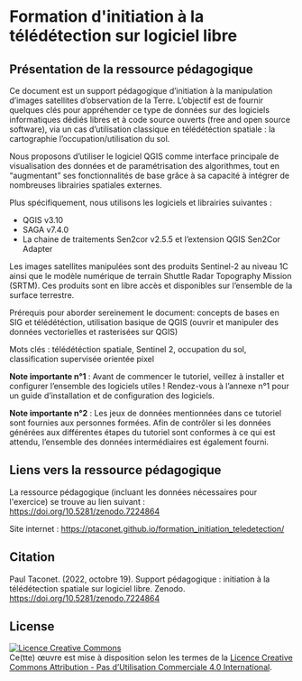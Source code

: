 # Formation d'initiation à la télédétection sur logiciel libre

## Présentation de la ressource pédagogique

Ce document est un support pédagogique d’initiation à la manipulation d’images satellites d’observation de la Terre. L’objectif est de fournir quelques clés pour appréhender ce type de données sur des logiciels informatiques dédiés libres et à code source ouverts (free and open source software), via un cas d’utilisation classique en télédétéction spatiale : la cartographie l’occupation/utilisation du sol.

Nous proposons d’utiliser le logiciel QGIS comme interface principale de visualisation des données et de paramétrisation des algorithmes, tout en “augmentant” ses fonctionnalités de base grâce à sa capacité à intégrer de nombreuses librairies spatiales externes.

Plus spécifiquement, nous utilisons les logiciels et librairies suivantes :

* QGIS v3.10
* SAGA v7.4.0
* La chaine de traitements Sen2cor v2.5.5 et l’extension QGIS Sen2Cor Adapter

Les images satellites manipulées sont des produits Sentinel-2 au niveau 1C ainsi que le modèle numérique de terrain Shuttle Radar Topography Mission (SRTM). Ces produits sont en libre accès et disponibles sur l’ensemble de la surface terrestre.

Prérequis pour aborder sereinement le document: concepts de bases en SIG et télédétéction, utilisation basique de QGIS (ouvrir et manipuler des données vectorielles et rasterisées sur QGIS)

Mots clés : télédétéction spatiale, Sentinel 2, occupation du sol, classification supervisée orientée pixel

**Note importante n°1** : Avant de commencer le tutoriel, veillez à installer et configurer l’ensemble des logiciels utiles ! Rendez-vous à l’annexe n°1 pour un guide d’installation et de configuration des logiciels.

**Note importante n°2** : Les jeux de données mentionnées dans ce tutoriel sont fournies aux personnes formées. Afin de contrôler si les données générées aux différentes étapes du tutoriel sont conformes à ce qui est attendu, l’ensemble des données intermédiaires est également fourni.

## Liens vers la ressource pédagogique

La ressource pédagogique (incluant les données nécessaires pour l'exercice) se trouve au lien suivant : https://doi.org/10.5281/zenodo.7224864

Site internet : https://ptaconet.github.io/formation_initiation_teledetection/

## Citation

Paul Taconet. (2022, octobre 19). Support pédagogique : initiation à la télédétection spatiale sur logiciel libre. Zenodo. https://doi.org/10.5281/zenodo.7224864

## License

<a rel="license" href="http://creativecommons.org/licenses/by-nc/4.0/"><img alt="Licence Creative Commons" style="border-width:0" src="https://i.creativecommons.org/l/by-nc/4.0/88x31.png" /></a><br />Ce(tte) œuvre est mise à disposition selon les termes de la <a rel="license" href="http://creativecommons.org/licenses/by-nc/4.0/">Licence Creative Commons Attribution - Pas d’Utilisation Commerciale 4.0 International</a>.
